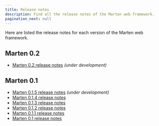 ```yaml
---
title: Release notes
description: Find all the release notes of the Marten web framework.
pagination_next: null
---
```


Here are listed the release notes for each version of the Marten web framework.

## Marten 0.2

* [Marten 0.2 release notes](./release-notes/0.2) _(under development)_

## Marten 0.1

* [Marten 0.1.5 release notes](./release-notes/0.1.5) _(under development)_
* [Marten 0.1.4 release notes](./release-notes/0.1.4)
* [Marten 0.1.3 release notes](./release-notes/0.1.3)
* [Marten 0.1.2 release notes](./release-notes/0.1.2)
* [Marten 0.1.1 release notes](./release-notes/0.1.1)
* [Marten 0.1 release notes](./release-notes/0.1)
